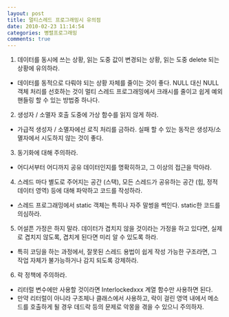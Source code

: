 ```yaml
---
layout: post
title: 멀티스레드 프로그래밍시 유의점
date: 2010-02-23 11:14:54
categories: 병렬프로그래밍
comments: true
---
```


1. 데이터를 동시에 쓰는 상황, 읽는 도중 값이 변경되는 상황, 읽는 도중 delete 되는 상황에 유의하라.
* 데이터를 동적으로 다뤄야 되는 상황 자체를 줄이는 것이 좋다. NULL 대신 NULL객체 처리를 선호하는 것이 멀티 스레드 프로그래밍에서 크래시를 줄이고 쉽게 예외 핸들링 할 수 있는 방법중 하나다.
2. 생성자 / 소멸자 호출 도중에 가상 함수를 읽지 않게 하라.
* 가급적 생성자 / 소멸자에선 로직 처리를 금하라. 실패 할 수 있는 동작은 생성자/소멸자에서 시도하지 않는 것이 좋다.

3. 동기화에 대해 주의하라. 
* 어디서부터 어디까지 공유 데이터인지를 명확히하고, 그 이상의 접근을 막아라.

4. 스레드 마다 별도로 주어지는 공간 (스택), 모든 스레드가 공유하는 공간 (힙, 정적 데이터 영역) 등에 대해 파악하고 코드를 작성하라.
* 스레드 프로그래밍에서 static 객체는 특히나 자주 말썽을 썩인다. static한 코드를 의심하라.

5. 어설픈 가정은 하지 말라. 데이터가 겹치지 않을 것이라는 가정을 하고 있다면, 실제로 겹치지 않도록, 겹치게 된다면 미리 알 수 있도록 하라.
* 특히 코딩을 하는 과정에서, 잘못된 스레드 용법이 쉽게 작성 가능한 구조라면, 그 작업 자체가 불가능하거나 감지 되도록 강제하라.

6. 락 정책에 주의하라. 
* 리터럴 변수에만 사용할 것이라면 Interlockedxxx 계열 함수만 사용하면 된다. 
* 만약 리터럴이 아니라 구조체나 클래스에서 사용하고, 락이 걸린 영역 내에서 메소드를 호출하게 될 경우 데드락 등의 문제로 악몽을 겪을 수 있으니 주의하자.